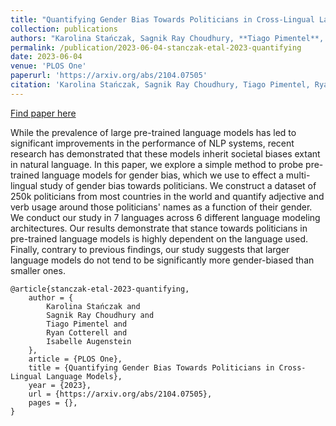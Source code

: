 ```yaml
---
title: "Quantifying Gender Bias Towards Politicians in Cross-Lingual Language Models"
collection: publications
authors: "Karolina Stańczak, Sagnik Ray Choudhury, **Tiago Pimentel**, Ryan Cotterell, Isabelle Augenstein"
permalink: /publication/2023-06-04-stanczak-etal-2023-quantifying
date: 2023-06-04
venue: 'PLOS One'
paperurl: 'https://arxiv.org/abs/2104.07505'
citation: 'Karolina Stańczak, Sagnik Ray Choudhury, Tiago Pimentel, Ryan Cotterell, and Isabelle Augenstein. Quantifying Gender Bias Towards Politicians in Cross-Lingual Language Models. PLOS One (2023).'
---
```


<a href='https://arxiv.org/abs/2104.07505'>Find paper here</a>

While the prevalence of large pre-trained language models has led to significant improvements in the performance of NLP systems, recent research has demonstrated that these models inherit societal biases extant in natural language. In this paper, we explore a simple method to probe pre-trained language models for gender bias, which we use to effect a multi-lingual study of gender bias towards politicians. We construct a dataset of 250k politicians from most countries in the world and quantify adjective and verb usage around those politicians&apos; names as a function of their gender. We conduct our study in 7 languages across 6 different language modeling architectures. Our results demonstrate that stance towards politicians in pre-trained language models is highly dependent on the language used. Finally, contrary to previous findings, our study suggests that larger language models do not tend to be significantly more gender-biased than smaller ones. 

```
@article{stanczak-etal-2023-quantifying,
    author = {
        Karolina Stańczak and
        Sagnik Ray Choudhury and
        Tiago Pimentel and
        Ryan Cotterell and
        Isabelle Augenstein
    },
    article = {PLOS One},
    title = {Quantifying Gender Bias Towards Politicians in Cross-Lingual Language Models},
    year = {2023},
    url = {https://arxiv.org/abs/2104.07505},
    pages = {},
}
```